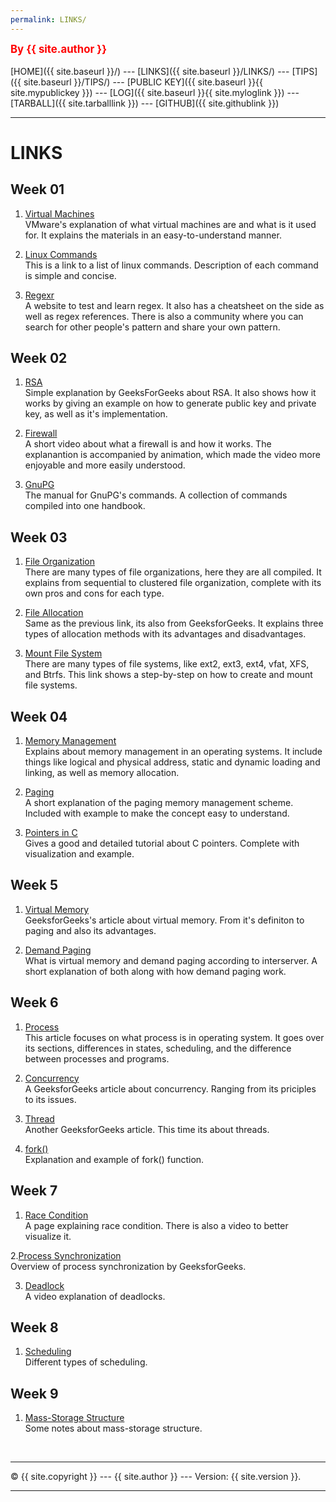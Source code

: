 ```yaml
---
permalink: LINKS/
---
```

<span style="color:red; font-weight:bold; font-size:larger;">By {{ site.author }}</span>
<br><br>
[HOME]({{ site.baseurl }}/) ---
[LINKS]({{ site.baseurl }}/LINKS/) ---
[TIPS]({{ site.baseurl }}/TIPS/) ---
[PUBLIC KEY]({{ site.baseurl }}{{ site.mypublickey }}) ---
[LOG]({{ site.baseurl }}{{ site.myloglink }}) ---
[TARBALL]({{ site.tarballlink }}) ---
[GITHUB]({{ site.githublink }})
<br>
<hr>

# LINKS

## Week 01

1. [Virtual Machines](https://www.vmware.com/topics/glossary/content/virtual-machine.html)<br>
VMware's explanation of what virtual machines are and what is it used for. It explains the materials in an easy-to-understand manner.

2. [Linux Commands](https://www.pcwdld.com/linux-commands-cheat-sheet#wbounce-modal)<br>
This is a link to a list of linux commands. Description of each command is simple and concise.

3. [Regexr](https://regexr.com/)<br>
A website to test and learn regex. It also has a cheatsheet on the side as well as regex references. There is also a community where you can search for other people's pattern and share your own pattern.

## Week 02

1. [RSA](https://www.geeksforgeeks.org/rsa-algorithm-cryptography/)<br>
Simple explanation by GeeksForGeeks about RSA. It also shows how it works by giving an example on how to generate public key and private key, as well as it's implementation.

2. [Firewall](https://youtu.be/kDEX1HXybrU)<br>
A short video about what a firewall is and how it works. The explanantion is accompanied by animation, which made the video more enjoyable and more easily understood.

3. [GnuPG](https://www.gnupg.org/gph/en/manual.html)<br>
The manual for GnuPG's commands. A collection of commands compiled into one handbook.

## Week 03

1. [File Organization](https://www.geeksforgeeks.org/file-organization-in-dbms-set-1/)<br>
There are many types of file organizations, here they are all compiled. It explains from sequential to clustered file organization, complete with its own pros and cons for each type.

2. [File Allocation](https://www.geeksforgeeks.org/file-allocation-methods/)<br>
Same as the previous link, its also from GeeksforGeeks. It explains three types of allocation methods with its advantages and disadvantages.

3. [Mount File System](https://www.thegeekdiary.com/how-to-create-and-mount-filesystems-in-linux/)<br>
There are many types of file systems, like ext2, ext3, ext4, vfat, XFS, and Btrfs. This link shows a step-by-step on how to create and mount file systems.

## Week 04

1. [Memory Management](https://www.geeksforgeeks.org/memory-management-in-operating-system/)<br>
Explains about memory management in an operating systems. It include things like logical and physical address, static and dynamic loading and linking, as well as memory allocation.

2. [Paging](https://www.geeksforgeeks.org/paging-in-operating-system/)<br>
A short explanation of the paging memory management scheme. Included with example to make the concept easy to understand.

3. [Pointers in C](https://www.javatpoint.com/c-pointers)<br>
Gives a good and detailed tutorial about C pointers. Complete with visualization and example.

## Week 5

1. [Virtual Memory](https://www.geeksforgeeks.org/virtual-memory-in-operating-system/)<br>
GeeksforGeeks's article about virtual memory. From it's definiton to paging and also its advantages.

2. [Demand Paging](https://www.interserver.net/tips/kb/virtual-memory-demand-paging/)<br>
What is virtual memory and demand paging according to interserver. A short explanation of both along with how demand paging work.

## Week 6

1. [Process](https://www.studytonight.com/operating-system/operating-system-processes)<br>
This article focuses on what process is in operating system. It goes over its sections, differences in states, scheduling, and the difference between processes and programs.

2. [Concurrency](https://www.geeksforgeeks.org/concurrency-in-operating-system/)<br>
A GeeksforGeeks article about concurrency. Ranging from its priciples to its issues.

3. [Thread](https://www.geeksforgeeks.org/thread-in-operating-system/)<br>
Another GeeksforGeeks article. This time its about threads.

4. [fork()](https://www.includehelp.com/c-programs/c-fork-function-linux-example.aspx)<br>
Explanation and example of fork() function.

## Week 7
1. [Race Condition](https://www.techtarget.com/searchstorage/definition/race-condition)<br>
A page explaining race condition. There is also a video to better visualize it.

2.[Process Synchronization](https://www.geeksforgeeks.org/introduction-of-process-synchronization/)<br>
Overview of process synchronization by GeeksforGeeks. 

3. [Deadlock](https://www.youtube.com/watch?v=UVo9mGARkhQ)<br>
A video explanation of deadlocks.

## Week 8
1. [Scheduling](https://www.geeksforgeeks.org/cpu-scheduling-in-operating-systems/#types)<br>
Different types of scheduling.

## Week 9
1. [Mass-Storage Structure](https://www.cs.uic.edu/~jbell/CourseNotes/OperatingSystems/10_MassStorage.html)<br>
Some notes about mass-storage structure.

<br>
<hr>
&copy; {{ site.copyright }} --- {{ site.author }} --- Version: {{ site.version }}.
<hr>
<br>
